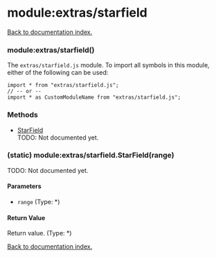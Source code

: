 # module:extras/starfield

[Back to documentation index.](index.md)

<a name='extras_starfield'></a>
### module:extras/starfield()

The <code>extras/starfield.js</code> module.
To import all symbols in this module, either of the following can be used:

    import * from "extras/starfield.js";
    // -- or --
    import * as CustomModuleName from "extras/starfield.js";

### Methods

* [StarField](#extras_starfield.StarField)<br>TODO: Not documented yet.

<a name='extras_starfield.StarField'></a>
### (static) module:extras/starfield.StarField(range)

TODO: Not documented yet.

#### Parameters

* `range` (Type: *)

#### Return Value

Return value. (Type: *)

[Back to documentation index.](index.md)
